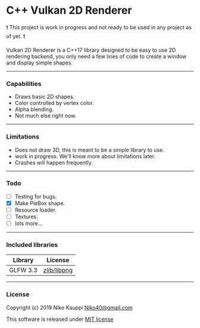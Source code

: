 
# C++ Vulkan 2D Renderer

:exclamation: This project is work in progress and not ready to be used in any project as of yet. :exclamation:

Vulkan 2D Renderer is a C++17 library designed to be easy to use 2D rendering backend, you only need a few lines of code to create a window and display simple shapes.

------

### Capabilities

- Draws basic 2D shapes.
- Color controlled by vertex color.
- Alpha blending.
- Not much else right now.

------

### Limitations

- Does not draw 3D, this is meant to be a simple library to use.
- work in progress. We'll know more about limitations later.
- Crashes will happen frequently.

------

### Todo

- [ ] Testing for bugs.
- [X] Make PieBox shape.
- [ ] Resource loader.
- [ ] Textures.
- [ ] lots more...

------

### Included libraries

| Library | License |
| --- | --- |
| GLFW 3.3 | [zlib/libpng](ExternalLibraries/glfw-3.3/LICENSE.md) |

------

### License

Copyright (c) 2019 Niko Kauppi Niko40@gmail.com

This software is released under [MIT license](LICENSE.md)

